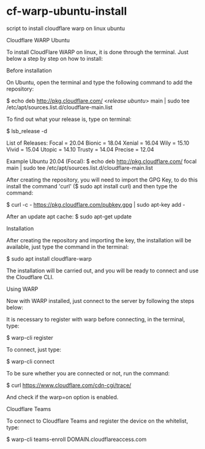 # cf-warp-ubuntu-install
script to install cloudflare warp on linux ubuntu

Cloudflare WARP Ubuntu

To install CloudFlare WARP on linux, it is done through the terminal. Just below a step by step on how to install:


  Before installation

On Ubuntu, open the terminal and type the following command to add the repository:

  $ echo deb http://pkg.cloudflare.com/ <*release ubuntu*> main | sudo tee /etc/apt/sources.list.d/cloudflare-main.list

 To find out what your release is, type on terminal:
  
  $ lsb_release -d
  
List of Releases:
    Focal = 20.04
    Bionic = 18.04
    Xenial = 16.04
    Wily = 15.10
    Vivid = 15.04
    Utopic = 14.10
    Trusty = 14.04
    Precise = 12.04

Example Ubuntu 20.04 (Focal): 
  $ echo deb http://pkg.cloudflare.com/ focal main | sudo tee /etc/apt/sources.list.d/cloudflare-main.list

After creating the repository, you will need to import the GPG Key, to do this install the command 'curl' ($ sudo apt install curl) and then type the command:

  $ curl -c - https://pkg.cloudflare.com/pubkey.gpg | sudo apt-key add - 

After an update apt cache:
  $ sudo apt-get update
  
  
  
  Installation

After creating the repository and importing the key, the installation will be available, just type the command in the terminal:

  $ sudo apt install cloudflare-warp

The installation will be carried out, and you will be ready to connect and use the Cloudflare CLI.

  
  
  Using WARP

Now with WARP installed, just connect to the server by following the steps below:

It is necessary to register with warp before connecting, in the terminal, type:

  $ warp-cli register

To connect, just type:

  $ warp-cli connect

To be sure whether you are connected or not, run the command:

  $ curl https://www.cloudflare.com/cdn-cgi/trace/

And check if the warp=on option is enabled.

  
  
  Cloudflare Teams

To connect to Cloudflare Teams and register the device on the whitelist, type:

$ warp-cli teams-enroll DOMAIN.cloudflareaccess.com
